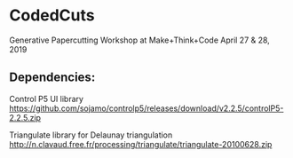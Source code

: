 # CodedCuts
Generative Papercutting Workshop at Make+Think+Code
April 27 & 28, 2019

## Dependencies:

Control P5 UI library
https://github.com/sojamo/controlp5/releases/download/v2.2.5/controlP5-2.2.5.zip

Triangulate library for Delaunay triangulation
http://n.clavaud.free.fr/processing/triangulate/triangulate-20100628.zip
